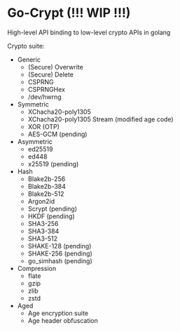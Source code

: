 # Go-Crypt (!!! WIP !!!)

High-level API binding to low-level crypto APIs in golang


Crypto suite:
- Generic
    - (Secure) Overwrite
    - (Secure) Delete
    - CSPRNG
    - CSPRNGHex
    - /dev/hwrng
- Symmetric
    - XChacha20-poly1305
    - XChacha20-poly1305 Stream (modified age code)
    - XOR (OTP)
    - AES-GCM (pending)
- Asymmetric
    - ed25519
    - ed448
    - x25519 (pending)
- Hash
    - Blake2b-256
    - Blake2b-384
    - Blake2b-512
    - Argon2id
    - Scrypt (pending)
    - HKDF (pending)
    - SHA3-256
    - SHA3-384
    - SHA3-512
    - SHAKE-128 (pending)
    - SHAKE-256 (pending)
    - go_simhash (pending)
- Compression
    - flate
    - gzip
    - zlib
    - zstd
- Aged 
    - Age encryption suite
    - Age header obfuscation

